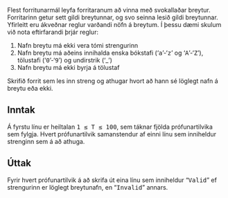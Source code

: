 
<p>Flest forritunarmál leyfa forritaranum að vinna með svokallaðar breytur. Forritarinn getur sett gildi breytunnar, og svo seinna lesið gildi breytunnar. Yfirleitt eru ákveðnar reglur varðandi nöfn á breytum. Í þessu dæmi skulum við nota eftirfarandi þrjár reglur:</p>

<ol>
<li>Nafn breytu má ekki vera tómi strengurinn</li>
<li>Nafn breytu má aðeins innihalda enska bókstafi (&lsquo;<tt>a</tt>&rsquo;-&lsquo;<tt>z</tt>&rsquo; og &lsquo;<tt>A</tt>&rsquo;-&lsquo;<tt>Z</tt>&rsquo;), tölustafi (&lsquo;<tt>0</tt>&rsquo;-&lsquo;<tt>9</tt>&rsquo;) og undirstrik (&lsquo;_&rsquo;)</li>
<li>Nafn breytu má ekki byrja á tölustaf</li>
</ol>

<p>Skrifið forrit sem les inn streng og athugar hvort að hann sé löglegt nafn á breytu eða ekki.</p>

<h2>Inntak</h2>
<p>Á fyrstu línu er heiltalan <tt>1 &leq; T &leq; 100</tt>, sem táknar fjölda prófunartilvika sem fylgja. Hvert prófunartilvik samanstendur af einni línu sem inniheldur strenginn sem á að athuga.</p>

<h2>Úttak</h2>
<p>Fyrir hvert prófunartilvik á að skrifa út eina línu sem inniheldur &ldquo;<tt>Valid</tt>&rdquo; ef strengurinn er löglegt breytunafn, en &ldquo;<tt>Invalid</tt>&rdquo; annars.</p>

